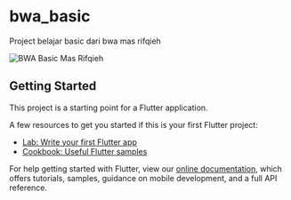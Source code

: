 # bwa_basic

Project belajar basic dari bwa mas rifqieh

![BWA Basic Mas Rifqieh](https://user-images.githubusercontent.com/50306963/122432824-dc7fd380-cfbf-11eb-8634-19b576b6ab7c.jpg)

## Getting Started

This project is a starting point for a Flutter application.

A few resources to get you started if this is your first Flutter project:

- [Lab: Write your first Flutter app](https://flutter.dev/docs/get-started/codelab)
- [Cookbook: Useful Flutter samples](https://flutter.dev/docs/cookbook)

For help getting started with Flutter, view our
[online documentation](https://flutter.dev/docs), which offers tutorials,
samples, guidance on mobile development, and a full API reference.

